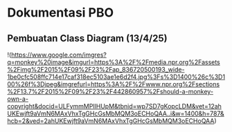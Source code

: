 # Dokumentasi PBO

## Pembuatan Class Diagram (13/4/25)

!(https://www.google.com/imgres?q=monkey%20image&imgurl=https%3A%2F%2Fmedia.npr.org%2Fassets%2Fimg%2F2015%2F09%2F23%2Fap_836720500193_wide-1be0cfc508ffc714e17caf318ec5103ae1e6d2f4.jpg%3Fs%3D1400%26c%3D100%26f%3Djpeg&imgrefurl=https%3A%2F%2Fwww.npr.org%2Fsections%2F13.7%2F2015%2F09%2F23%2F442860957%2Fshould-a-monkey-own-a-copyright&docid=ULFymmMPlIHUpM&tbnid=wp7SD7gKopcLDM&vet=12ahUKEwjft9aVmN6MAxVhxTgGHcGsMbMQM3oECHoQAA..i&w=1400&h=787&hcb=2&ved=2ahUKEwjft9aVmN6MAxVhxTgGHcGsMbMQM3oECHoQAA)
